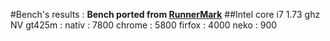 #Bench's results :
__Bench ported from [RunnerMark](https://github.com/esDotDev/RunnerMark)__
##Intel core i7 1.73 ghz NV gt425m :
	nativ : 7800
	chrome : 5800
	firfox : 4000
	neko : 900
